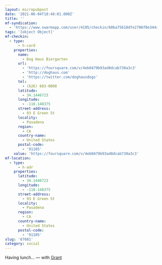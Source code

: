 ```yaml
---
layout: micropubpost
date: '2021-06-04T18:48:01.000Z'
title: ''
mf-syndication:
  - 'https://www.swarmapp.com/user/4195/checkin/60ba75618dfe2706f0e344a4'
tags: '[object Object]'
mf-checkin:
  - type:
      - h-card
    properties:
      name:
        - Dog Haus Biergarten
      url:
        - 'https://foursquare.com/v/4eb0479b93ad8dcab730a3c3'
        - 'http://doghaus.com'
        - 'https://twitter.com/doghausdogs'
      tel:
        - (626) 683-0808
      latitude:
        - 34.1446723
      longitude:
        - -118.148375
      street-address:
        - 93 E Green St
      locality:
        - Pasadena
      region:
        - CA
      country-name:
        - United States
      postal-code:
        - '91105'
    value: 'https://foursquare.com/v/4eb0479b93ad8dcab730a3c3'
mf-location:
  - type:
      - h-adr
    properties:
      latitude:
        - 34.1446723
      longitude:
        - -118.148375
      street-address:
        - 93 E Green St
      locality:
        - Pasadena
      region:
        - CA
      country-name:
        - United States
      postal-code:
        - '91105'
slug: '67681'
category: social
---
```

Having lunch… — with [Grant](https://foursquare.com/user/2258860)
